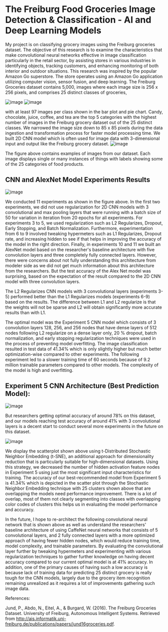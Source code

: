 # The Freiburg Food Groceries Image Detection & Classification - AI and Deep Learning Models
My project is on classifying grocery images using the Freiburg groceries dataset. The objective of this research is to examine the characteristics that make convolutional neural networks effective in image classification particularly in the retail sector, by assisting stores in various industries in identifying objects, tracking customers, and enhancing monitoring of both interior and outdoor situations. This research was inspired by the popular Amazon Go superstore. The store operates using an Amazon Go application utilizing computer vision, sensor fusion, and deep learning.
The Freiburg Groceries dataset contains 5,000, images where each image size is 256 x 256 pixels, and comprises 25 distinct classes of groceries,

![image](https://github.com/dspatel19/Computer-Vision-The-Freiburg-Groceries-Detector-AI-DeepLearning/assets/23547107/a02045f8-336e-43df-b705-53bf4ee6b26d) ![image](https://github.com/dspatel19/Computer-Vision-The-Freiburg-Groceries-Detector-AI-DeepLearning/assets/23547107/dff2a47c-f12c-4eef-9c82-336411e056e1)

with at least 97 images per class shown in the bar plot and pie chart. Candy, chocolate, juice, coffee, and tea are the top 5 categories with the highest number of images in the Freiburg grocery dataset out of the 25 distinct classes. We narrowed the image size down to 85 x 85 pixels during the data ingestion and transformation process for faster model processing time. We built 2D CNN model which is often used for image data with 3-dimensional input and output like the Freiburg grocery dataset.
![image](https://github.com/dspatel19/Computer-Vision-The-Freiburg-Groceries-Detector-AI-DeepLearning/assets/23547107/d8cd87e2-36c7-4ef0-93d4-647751c78603)

The figure above contains examples of images from our dataset. Each image displays single or many instances of things with labels showing some of the 25 categories of food products.

## CNN and AlexNet Model Experiments Results
![image](https://github.com/dspatel19/Computer-Vision-The-Freiburg-Groceries-Detector-AI-DeepLearning/assets/23547107/ee3731cf-f1f2-4502-b4c0-a38be97b27dd)

We conducted 11 experiments as shown in the figure above. In the first two experiments, we did not use regularization for 2D CNN models with 3 convolutional and max pooling layers that were running with a batch size of 50 for variation in iteration from 20 epochs for all experiments. For experiments 3 to 5, we used regularization such as L2 Regularizes, Dropout, Early Stopping, and Batch Normalization. Furthermore, experimentation from 6 to 9 involved tweaking hypermeters such as L1 Regularizes, Dropout rate, and increasing hidden to see if that helps in improving the accuracy of the model in the right direction. Finally, in experiments 10 and 11 we built an AlexNet model based on the researcher's baseline architecture with five convolution layers and three completely fully connected layers. However, there were concerns about not fully understanding this architecture from modeler side as we did not get much information about this architecture from the researchers. But the test accuracy of the Alex Net model was surprising, based on the expectation of the result compared to the 2D CNN model with three convolution layers. 

The L2 Regularizes CNN models with 3 convolutional layers (experiments 3-5) performed better than the L1 Regularizes models (experiments 6-9) based on the results. The difference between L1 and L2 regularize is that the weights will not be sparse and L2 will obtain significantly more accurate results than with L1.

The optimal model was the Experiment 5 CNN model which consists of 3 convolution layers 128, 256, and 256 nodes that have dense layers of 512 nodes following L2 regularize on a dense layer only, 20 % dropout, batch normalization, and early stopping regularization techniques were used in the process of preventing model overfitting. The image classification resulted in test data of 41.34% which is only slightly higher but much better optimization-wise compared to other experiments. The following experiment led to a slower training time of 60 seconds because of 9.2 million trainable parameters compared to other models. The complexity of the model is high and overfitting. 

## Experiment 5 CNN Architecture (Best Prediction Model):
![image](https://github.com/dspatel19/Computer-Vision-The-Freiburg-Groceries-Detector-AI-DeepLearning/assets/23547107/90d7b3cd-a515-47cc-b524-bf51ecfa4636)

But researchers getting optimal accuracy of around 78% on this dataset, and our models reaching test accuracy of around 41% with 3 convolutional layers is a decent start to conduct several more experiments in the future on this dataset.

![image](https://github.com/dspatel19/Computer-Vision-The-Freiburg-Groceries-Detector-AI-DeepLearning/assets/23547107/0d7704c5-5cfe-4099-8ef5-da49bf478652)

We display the scatterplot shown above using t-Distributed Stochastic Neighbor Embedding (t-SNE), an additional approach for dimensionality reduction that is particularly suitable for high-dimensional datasets. Using this strategy, we decreased the number of hidden activation feature nodes in Experiment 5 using just the most significant input characteristics for training. The accuracy of our best-recommended model from Experiment 5 is 41.34% which is depicted in the scatter plot through the Stochastic Neighbor Embedding technique with 25 clusters shown above that are overlapping the models need performance improvement. There is a lot of overlap, most of them not clearly segmenting into classes with overlapping color codes of clusters this helps us in evaluating the model performance and accuracy. 

In the future, I hope to re-architect the following convolutional neural network that is shown above as well as understand the researchers' baseline architecture of using CaffeNet neural networks that consists of 5 convolutional layers, and 2 fully connected layers with a more optimized approach of having fewer hidden nodes, which would reduce training time, model complexity, and trainable parameters. By evaluating the convolutional layer further by tweaking hypermeters and experimenting with various regularization techniques to gather further knowledge on having decent accuracy compared to our current optimal model is at 41% accuracy. In addition, one of the primary causes of having such a low accuracy is because lack of training data for predicting 25 distinct grocery is really tough for the CNN models, largely due to the grocery item recognition remaining unrealized as it requires a lot of improvements gathering such image data.

References:

Jund, P., Abdo, N., Eitel, A., & Burgard, W. (2016). The Freiburg Groceries Dataset. University of Freiburg, Autonomous Intelligent Systems. Retrieved from http://ais.informatik.uni-freiburg.de/publications/papers/jund16groceries.pdf.
